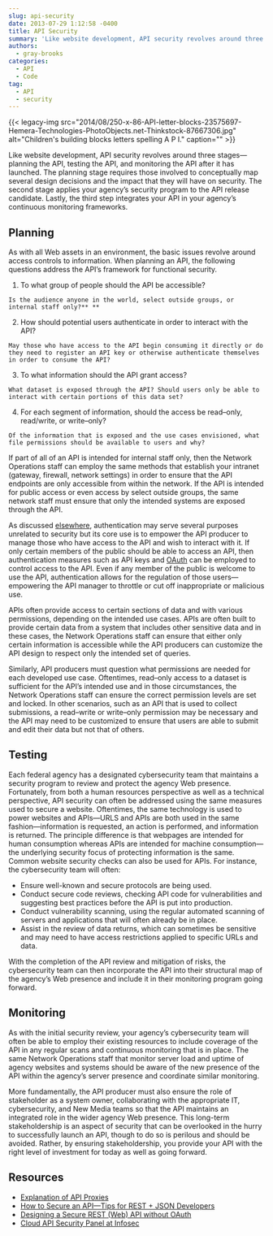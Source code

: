 ```yaml
---
slug: api-security
date: 2013-07-29 1:12:58 -0400
title: API Security
summary: 'Like website development, API security revolves around three stages&mdash;planning the API, testing the API, and monitoring the API after it has launched. The planning stage requires those involved to conceptually map several design decisions and the impact that they will have on security. The second stage applies your agency&rsquo;s security program to the API release'
authors:
  - gray-brooks
categories:
  - API
  - Code
tag:
  - API
  - security
---
```


{{< legacy-img src="2014/08/250-x-86-API-letter-blocks-23575697-Hemera-Technologies-PhotoObjects.net-Thinkstock-87667306.jpg" alt="Children's building blocks letters spelling A P I." caption="" >}} 

Like website development, API security revolves around three stages—planning the API, testing the API, and monitoring the API after it has launched. The planning stage requires those involved to conceptually map several design decisions and the impact that they will have on security. The second stage applies your agency’s security program to the API release candidate. Lastly, the third step integrates your API in your agency’s continuous monitoring frameworks.

## Planning

As with all Web assets in an environment, the basic issues revolve around access controls to information. When planning an API, the following questions address the API’s framework for functional security.

  1. To what group of people should the API be accessible?
  
    Is the audience anyone in the world, select outside groups, or internal staff only?** ** 
  2. How should potential users authenticate in order to interact with the API?
  
    May those who have access to the API begin consuming it directly or do they need to register an API key or otherwise authenticate themselves in order to consume the API?
  3. To what information should the API grant access?
  
    What dataset is exposed through the API? Should users only be able to interact with certain portions of this data set?
  4. For each segment of information, should the access be read–only, read/write, or write–only?
  
    Of the information that is exposed and the use cases envisioned, what file permissions should be available to users and why?

If part of all of an API is intended for internal staff only, then the Network Operations staff can employ the same methods that establish your intranet (gateway, firewall, network settings) in order to ensure that the API endpoints are only accessible from within the network. If the API is intended for public access or even access by select outside groups, the same network staff must ensure that only the intended systems are exposed through the API.

As discussed [elsewhere](https://digitalgov.sites.usa.gov/2013/03/12/api-basics#common-technical-choices "API Basics"), authentication may serve several purposes unrelated to security but its core use is to empower the API producer to manage those who have access to the API and wish to interact with it. If only certain members of the public should be able to access an API, then authentication measures such as API keys and [OAuth](http://en.wikipedia.org/wiki/OAuth) can be employed to control access to the API. Even if any member of the public is welcome to use the API, authentication allows for the regulation of those users—empowering the API manager to throttle or cut off inappropriate or malicious use.

APIs often provide access to certain sections of data and with various permissions, depending on the intended use cases. APIs are often built to provide certain data from a system that includes other sensitive data and in these cases, the Network Operations staff can ensure that either only certain information is accessible while the API producers can customize the API design to respect only the intended set of queries.

Similarly, API producers must question what permissions are needed for each developed use case. Oftentimes, read–only access to a dataset is sufficient for the API’s intended use and in those circumstances, the Network Operations staff can ensure the correct permission levels are set and locked. In other scenarios, such as an API that is used to collect submissions, a read–write or write–only permission may be necessary and the API may need to be customized to ensure that users are able to submit and edit their data but not that of others.

## Testing

Each federal agency has a designated cybersecurity team that maintains a security program to review and protect the agency Web presence. Fortunately, from both a human resources perspective as well as a technical perspective, API security can often be addressed using the same measures used to secure a website. Oftentimes, the same technology is used to power websites and APIs—URLS and APIs are both used in the same fashion—information is requested, an action is performed, and information is returned. The principle difference is that webpages are intended for human consumption whereas APIs are intended for machine consumption—the underlying security focus of protecting information is the same. Common website security checks can also be used for APIs. For instance, the cybersecurity team will often:

  * Ensure well-known and secure protocols are being used.
  * Conduct secure code reviews, checking API code for vulnerabilities and suggesting best practices before the API is put into production.
  * Conduct vulnerability scanning, using the regular automated scanning of servers and applications that will often already be in place.
  * Assist in the review of data returns, which can sometimes be sensitive and may need to have access restrictions applied to specific URLs and data.

With the completion of the API review and mitigation of risks, the cybersecurity team can then incorporate the API into their structural map of the agency’s Web presence and include it in their monitoring program going forward.

## Monitoring

As with the initial security review, your agency’s cybersecurity team will often be able to employ their existing resources to include coverage of the API in any regular scans and continuous monitoring that is in place. The same Network Operations staff that monitor server load and uptime of agency websites and systems should be aware of the new presence of the API within the agency’s server presence and coordinate similar monitoring.

More fundamentally, the API producer must also ensure the role of stakeholder as a system owner, collaborating with the appropriate IT, cybersecurity, and New Media teams so that the API maintains an integrated role in the wider agency Web presence. This long-term stakeholdership is an aspect of security that can be overlooked in the hurry to successfully launch an API, though to do so is perilous and should be avoided. Rather, by ensuring stakeholdership, you provide your API with the right level of investment for today as well as going forward.

## Resources

  * [Explanation of API Proxies](http://apievangelist.com/2011/06/11/the-battle-for-your-api-proxy/)
  * [How to Secure an API—Tips for REST + JSON Developers](http://www.stormpath.com/blog/how-secure-api-tips-rest-json-developers)
  * [Designing a Secure REST (Web) API without OAuth](http://www.thebuzzmedia.com/designing-a-secure-rest-api-without-oauth-authentication/)
  * [Cloud API Security Panel at Infosec](http://blog.programmableweb.com/2012/05/07/cloud-api-security-panel-at-infosec/)